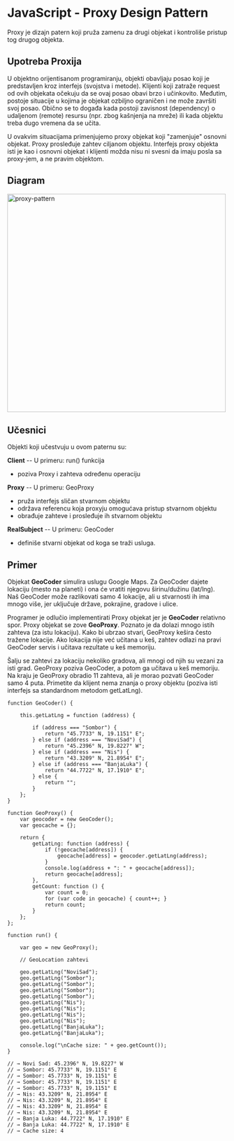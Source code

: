 # JavaScript - Proxy Design Pattern

Proxy je dizajn patern koji pruža zamenu za drugi objekat i kontroliše pristup tog drugog objekta.

## Upotreba Proxija

U objektno orijentisanom programiranju, objekti obavljaju posao koji je predstavljen kroz interfejs (svojstva i metode). Klijenti koji zatraže request od ovih objekata očekuju da se ovaj posao obavi brzo i učinkovito. Međutim, postoje situacije u kojima je objekat ozbiljno ograničen i ne može završiti svoj posao. Obično se to događa kada postoji zavisnost (dependency) o udaljenom (remote) resursu (npr. zbog kašnjenja na mreže) ili kada objektu treba dugo vremena da se učita.

U ovakvim situacijama primenjujemo proxy objekat koji "zamenjuje" osnovni objekat. Proxy prosleđuje zahtev ciljanom objektu. Interfejs proxy objekta isti je kao i osnovni objekat i klijenti možda nisu ni svesni da imaju posla sa proxy-jem, a ne pravim objektom.

## Diagram

<img width="500" alt="proxy-pattern" src="https://user-images.githubusercontent.com/21141150/207812719-ceafff39-94ce-4637-9afa-5ed667eca82f.png">

## Učesnici

Objekti koji učestvuju u ovom paternu su:

**Client** -- U primeru: run() funkcija
- poziva Proxy i zahteva određenu operaciju


**Proxy** -- U primeru: GeoProxy
- pruža interfejs sličan stvarnom objektu
- održava referencu koja proxyju omogućava pristup stvarnom objektu
- obrađuje zahteve i prosleđuje ih stvarnom objektu

**RealSubject** -- U primeru: GeoCoder
- definiše stvarni objekat od koga se traži usluga.


## Primer

Objekat **GeoCoder** simulira uslugu Google Maps. Za GeoCoder dajete lokaciju (mesto na planeti) i ona će vratiti njegovu širinu/dužinu (lat/lng). Naš GeoCoder može razlikovati samo 4 lokacije, ali u stvarnosti ih ima mnogo više, jer uključuje države, pokrajine, gradove i ulice.

Programer je odlučio implementirati Proxy objekat jer je **GeoCoder** relativno spor. Proxy objekat se zove **GeoProxy**. Poznato je da dolazi mnogo istih zahteva (za istu lokaciju). Kako bi ubrzao stvari, GeoProxy kešira često tražene lokacije. Ako lokacija nije već učitana u keš, zahtev odlazi na pravi GeoCoder servis i učitava rezultate u keš memoriju.

Šalju se zahtevi za lokaciju nekoliko gradova, ali mnogi od njih su vezani za isti grad. GeoProxy poziva GeoCoder, a potom ga učitava u keš memoriju. Na kraju je GeoProxy obradio 11 zahteva, ali je morao pozvati GeoCoder samo 4 puta. Primetite da klijent nema znanja o proxy objektu (poziva isti interfejs sa standardnom metodom getLatLng).

```
function GeoCoder() {

    this.getLatLng = function (address) {

        if (address === "Sombor") {
            return "45.7733° N, 19.1151° E";
        } else if (address === "NoviSad") {
            return "45.2396° N, 19.8227° W";
        } else if (address === "Nis") {
            return "43.3209° N, 21.8954° E";
        } else if (address === "BanjaLuka") {
            return "44.7722° N, 17.1910° E";
        } else {
            return "";
        }
    };
}

function GeoProxy() {
    var geocoder = new GeoCoder();
    var geocache = {};

    return {
        getLatLng: function (address) {
            if (!geocache[address]) {
                geocache[address] = geocoder.getLatLng(address);
            }
            console.log(address + ": " + geocache[address]);
            return geocache[address];
        },
        getCount: function () {
            var count = 0;
            for (var code in geocache) { count++; }
            return count;
        }
    };
};

function run() {

    var geo = new GeoProxy();

    // GeoLocation zahtevi

    geo.getLatLng("NoviSad");
    geo.getLatLng("Sombor");
    geo.getLatLng("Sombor");
    geo.getLatLng("Sombor");
    geo.getLatLng("Sombor");
    geo.getLatLng("Nis");
    geo.getLatLng("Nis");
    geo.getLatLng("Nis");
    geo.getLatLng("Nis");
    geo.getLatLng("BanjaLuka");
    geo.getLatLng("BanjaLuka");

    console.log("\nCache size: " + geo.getCount());
}

// → Novi Sad: 45.2396° N, 19.8227° W
// → Sombor: 45.7733° N, 19.1151° E
// → Sombor: 45.7733° N, 19.1151° E
// → Sombor: 45.7733° N, 19.1151° E
// → Sombor: 45.7733° N, 19.1151° E
// → Nis: 43.3209° N, 21.8954° E
// → Nis: 43.3209° N, 21.8954° E
// → Nis: 43.3209° N, 21.8954° E
// → Nis: 43.3209° N, 21.8954° E
// → Banja Luka: 44.7722° N, 17.1910° E
// → Banja Luka: 44.7722° N, 17.1910° E
// → Cache size: 4
```
